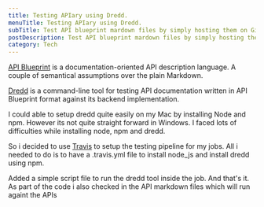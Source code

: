 ```yaml
---
title: Testing APIary using Dredd.
menuTitle: Testing APIary using Dredd.
subTitle: Test API blueprint mardown files by simply hosting them on GitHub and setting up a pipeline in Travis CI.
postDescription: Test API blueprint mardown files by simply hosting them on GitHub and setting up a pipeline in Travis CI.
category: Tech
---
```

[API Blueprint](http://apiblueprint.org/) is a documentation-oriented API description language. A couple of semantical assumptions over the plain Markdown.

[Dredd](https://github.com/apiaryio/dredd) is a command-line tool for testing API documentation written in API Blueprint format against its backend implementation.

I could able to setup dredd quite easily on my Mac by installing Node and npm. However its not quite straight forward in Windows. I faced lots of difficulties while installing node, npm and dredd.

So i decided to use [Travis](http://travis-ci.org/) to setup the testing pipeline for my jobs. All i needed to do is to have a .travis.yml file to install node\_js and install dredd using npm.

Added a simple script file to run the dredd tool inside the job. And that's it. As part of the code i also checked in the API markdown files which will run againt the APIs